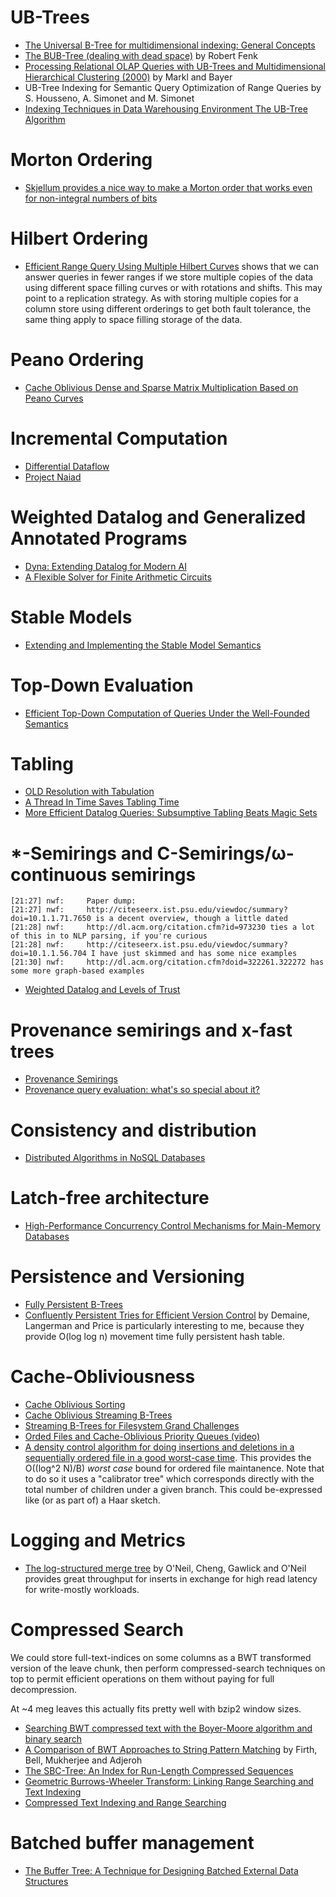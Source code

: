 # UB-Trees

* [The Universal B-Tree for multidimensional indexing: General Concepts](http://citeseerx.ist.psu.edu/showciting?cid=13384)
* [The BUB-Tree (dealing with dead space)](http://www.cse.ust.hk/vldb2002/VLDB2002-proceedings/papers/S34P16.pdf) by Robert Fenk
* [Processing Relational OLAP Queries with UB-Trees and Multidimensional Hierarchical Clustering (2000)](http://citeseerx.ist.psu.edu/viewdoc/summary?doi=10.1.1.35.5820) by Markl and Bayer
* UB-Tree Indexing for Semantic Query Optimization of Range Queries by S. Housseno, A. Simonet and M. Simonet
* [Indexing Techniques in Data Warehousing Environment The UB-Tree Algorithm](http://www.aui.ma/personal/~H.Haddouti/UB_Tree_paper.pdf)

# Morton Ordering
* [Skjellum provides a nice way to make a Morton order that works even for non-integral numbers of bits](http://people.cs.vt.edu/~asandu/Public/Qual2005/Q2005_skjellum.pdf)

# Hilbert Ordering
* [Efficient Range Query Using Multiple Hilbert Curves](http://cdn.intechopen.com/pdfs/16532/InTech-Efficient_range_query_using_multiple_hilbert_curves.pdf) shows that we can answer queries in fewer ranges if we store multiple copies of the data using different space filling curves or with rotations and shifts. This may point to a replication strategy. As with storing multiple copies for a column store using different orderings to get both fault tolerance, the same thing apply to space filling storage of the data.

# Peano Ordering
* [Cache Oblivious Dense and Sparse Matrix Multiplication Based on Peano Curves](https://para08.idi.ntnu.no/docs/submission_155.pdf)

# Incremental Computation
* [Differential Dataflow](http://www.cidrdb.org/cidr2013/Papers/CIDR13_Paper111.pdf)
* [Project Naiad](http://research.microsoft.com/en-us/projects/naiad/)

# Weighted Datalog and Generalized Annotated Programs
* [Dyna: Extending Datalog for Modern AI](http://www.cs.jhu.edu/~nwf/datalog20-paper.pdf)
* [A Flexible Solver for Finite Arithmetic Circuits](http://cs.jhu.edu/~jason/papers/filardo+eisner.iclp12.pdf)

# Stable Models
* [Extending and Implementing the Stable Model Semantics](http://arxiv.org/pdf/cs/0005010.pdf)

# Top-Down Evaluation
* [Efficient Top-Down Computation of Queries Under the Well-Founded Semantics](http://citeseerx.ist.psu.edu/viewdoc/download?doi=10.1.1.38.6142&rep=rep1&type=pdf)

# Tabling
* [OLD Resolution with Tabulation](http://sato-www.cs.titech.ac.jp/reference/Sato-ICLP86.pdf)
* [A Thread In Time Saves Tabling Time](http://citeseerx.ist.psu.edu/viewdoc/download?doi=10.1.1.54.9454&rep=rep1&type=pdf)
* [More Efficient Datalog Queries: Subsumptive Tabling Beats Magic Sets](http://www.logicblox.com/publications/2011/sigmod11-tekle.pdf)

# *-Semirings and C-Semirings/ω-continuous semirings
```
[21:27] nwf:	 Paper dump:
[21:27] nwf:	 http://citeseerx.ist.psu.edu/viewdoc/summary?doi=10.1.1.71.7650 is a decent overview, though a little dated
[21:28] nwf:	 http://dl.acm.org/citation.cfm?id=973230 ties a lot of this in to NLP parsing, if you're curious
[21:28] nwf:	 http://citeseerx.ist.psu.edu/viewdoc/summary?doi=10.1.1.56.704 I have just skimmed and has some nice examples
[21:30] nwf:	 http://dl.acm.org/citation.cfm?doid=322261.322272 has some more graph-based examples
```
* [Weighted Datalog and Levels of Trust](http://dl.acm.org/citation.cfm?id=1371966)

# Provenance semirings and x-fast trees
* [Provenance Semirings](http://db.cis.upenn.edu/DL/07/pods07.pdf)
* [Provenance query evaluation: what's so special about it?](http://dl.acm.org/citation.cfm?id=1646040)

# Consistency and distribution

* [Distributed Algorithms in NoSQL Databases](http://highlyscalable.wordpress.com/2012/09/18/distributed-algorithms-in-nosql-databases/)

# Latch-free architecture

* [High-Performance Concurrency Control Mechanisms for Main-Memory Databases](http://vldb.org/pvldb/vol5/p298_per-akelarson_vldb2012.pdf)

# Persistence and Versioning

* [Fully Persistent B-Trees](http://cs.au.dk/~gerth/pub/soda12.html)
* [Confluently Persistent Tries for Efficient Version Control](http://erikdemaine.org/papers/ConfluentTries_Algorithmica/paper.pdf) by Demaine, Langerman and Price is particularly interesting to me, because they provide O(log log n) movement time fully persistent hash table.

# Cache-Obliviousness

* [Cache Oblivious Sorting](http://cs.au.dk/~gerth/pub/encyclopedia08.html)
* [Cache Oblivious Streaming B-Trees](http://supertech.csail.mit.edu/papers/sbtree.pdf)
* [Streaming B-Trees for Filesystem Grand Challenges](http://institutes.lanl.gov/hec-fsio/workshops/2007/presentations/day1/Farach-Colton_sbtree-nsf07.pdf)
* [Orded Files and Cache-Oblivious Priority Queues (video)](http://www.youtube.com/watch?v=jAh_bC4hYlc)
* [A density control algorithm for doing insertions and deletions in a sequentially ordered file in a good worst-case time](http://www.sciencedirect.com/science/article/pii/089054019290034D). This provides the O((log^2 N)/B) _worst case_ bound for ordered file maintanence. Note that to do so it uses a "calibrator tree" which corresponds directly with the total number of children under a given branch. This could be-expressed like (or as part of) a Haar sketch.

# Logging and Metrics

* [The log-structured merge tree](http://citeseerx.ist.psu.edu/viewdoc/download?doi=10.1.1.44.2782&rep=rep1&type=pdf) by O'Neil, Cheng, Gawlick and O'Neil provides
 great throughput for inserts in exchange for high read latency for write-mostly workloads.

# Compressed Search

We could store full-text-indices on some columns as a BWT transformed version of the leave chunk, then perform compressed-search techniques on top to permit efficient operations on them without paying for full decompression.

At ~4 meg leaves this actually fits pretty well with bzip2 window sizes.

* [Searching BWT compressed text with the Boyer-Moore algorithm and binary search](http://citeseerx.ist.psu.edu/viewdoc/summary?doi=10.1.1.106.9296)
* [A Comparison of BWT Approaches to String Pattern Matching](http://vlsi.cs.ucf.edu/nsf/files/reportVer05driver.pdf) by Firth, Bell, Mukherjee and Adjeroh
* [The SBC-Tree: An Index for Run-Length Compressed Sequences](http://www.ittc.ku.edu/~jsv/Papers/EHS08.SBCtree.pdf)
* [Geometric Burrows-Wheeler Transform: Linking Range Searching and Text Indexing](http://www.ittc.ku.edu/~jsv/Papers/CHS08.geometricbw.pdf)
* [Compressed Text Indexing and Range Searching](http://www.cs.purdue.edu/research/technical_reports/2006/TR%2006-021.pdf)

# Batched buffer management

* [The Buffer Tree: A Technique for Designing Batched External Data Structures](http://www.cs.cmu.edu/~guyb/realworld/slidesF10/buffertree.pdf)

